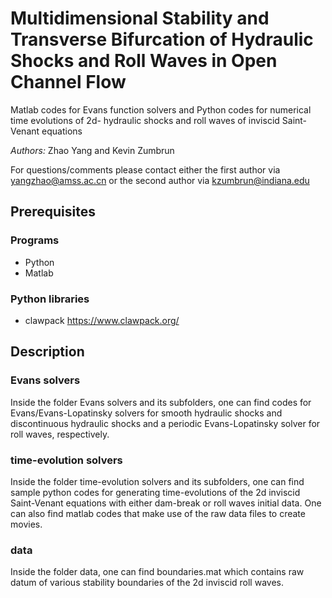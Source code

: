 # Multidimensional Stability and Transverse Bifurcation of Hydraulic Shocks and Roll Waves in Open Channel Flow

Matlab codes for Evans function solvers and Python codes for numerical time evolutions of 2d- hydraulic shocks and roll waves of inviscid Saint-Venant equations 


_Authors:_ Zhao Yang and Kevin Zumbrun 

For questions/comments please contact either the first author via yangzhao@amss.ac.cn or the second author via kzumbrun@indiana.edu

## Prerequisites

### Programs

*  Python 
*  Matlab 

### Python libraries

* clawpack https://www.clawpack.org/

## Description 

### Evans solvers

Inside the folder Evans solvers and its subfolders, one can find codes for Evans/Evans-Lopatinsky solvers for smooth hydraulic shocks and discontinuous hydraulic shocks and a periodic Evans-Lopatinsky solver for roll waves, respectively.

### time-evolution solvers

Inside the folder time-evolution solvers and its subfolders, one can find sample python codes for generating time-evolutions of the 2d inviscid Saint-Venant equations with either dam-break or roll waves initial data. One can also find matlab codes that make use of the raw data files to create movies.

### data

Inside the folder data, one can find boundaries.mat which contains raw datum of various stability boundaries of the 2d inviscid roll waves.







